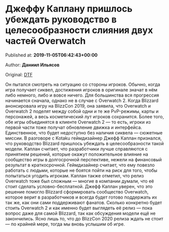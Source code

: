 
# Джеффу Каплану пришлось убеждать руководство в целесообразности слияния двух частей Overwatch

Published at: **2019-11-05T06:42:43+00:00**

Author: **Даниил Ильясов**

Original: [DTF](https://dtf.ru/gameindustry/79596-dzheffu-kaplanu-prishlos-ubezhdat-rukovodstvo-v-celesoobraznosti-sliyaniya-dvuh-chastey-overwatch)

Он пытался смотреть на ситуацию со стороны игроков.
Обычно, когда игра получает сиквел, достижения игроков в оригинале значат в нём либо немного, либо и вовсе ничего. Для большинства вся прогрессия начинается сначала, однако не в случае с Overwatch 2.
Когда Blizzard анонсировала игру на BlizzCon 2019, она заявила, что Overwatch и Overwatch 2 поделят между собой одни и те же PvP-режимы, карты и персонажей, а весь косметический лут игроков сохранится.
Более того, обе игры объединятся в клиенте Overwatch 2 — то есть, игроки из первой части тоже получат обновление движка и интерфейса. Единственное, что будет недоступно без наличия сиквела — сюжетные миссии.
В разговоре с Kotaku геймдизайнер Джефф Каплан признался, что руководство Blizzard пришлось убеждать в целесообразности такой модели.
Каплан считает, что разработчики лучше справляются с принятием решений, которые окажут положительное влияние на сообщество игры в долгосрочной перспективе, нежели на финансовый результат в краткосрочной.
Геймдизайнер считает, что ему повезло работать с людьми, которые не боятся пойти на риск для того, чтобы попытаться угодить игрокам.
Каплан также отметил, что релиз Overwatch тоже был сложным — многие в компании думали, что её стоит сделать условно-бесплатной.
Джефф Каплан уверен, что это решение помогло Blizzard сформировать сообщество Overwatch, которое верит в разработчиков и всегда будет готово поддержать их так же, как они сами поддерживают фанатов.
Сколько конкретно будет стоить Overwatch 2 и как именно будет выглядеть её релиз — пока вопрос даже для самой Blizzard, так как обсуждения модели ещё не закончились. Ясно лишь то, что до BlizzCon 2020 релиза ждать не стоит — по крайней мере, тогда мы вновь услышим об игре.
